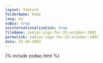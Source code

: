 ```yaml
---
layout: feature
folderName: home
lang: en
noBox: true
nointernationalization: true
fileName: zodiac-sign-for-25-october-1993
permalink: zodiac-sign-for-25-october-1993
date: 25-10-1993
---
```

{% include zodiac.html %}
